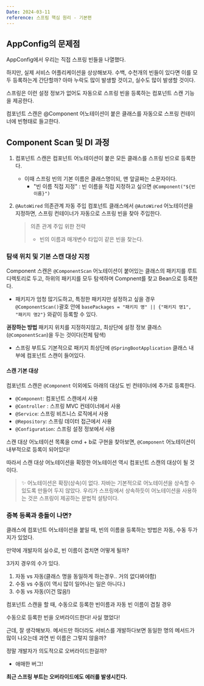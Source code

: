 ```yaml
---
Date: 2024-03-11
reference: 스프림 핵심 원리 - 기본편
---
```

## AppConfig의 문제점
AppConfig에서 우리는 직접 스프링 빈들을 나열했다.

하지만, 실제 서비스 어플리케이션을 상상해보자. 수백, 수천개의 빈들이 있다면 이를 모두 등록하는게 간단할까?
아마 누락도 많이 발생할 것이고, 실수도 많이 발생할 것이다.

스프링은 이런 설정 정보가 없어도 자동으로 스프링 빈을 등록하는 컴포넌트 스캔 기능을 제공한다.

컴포넌트 스캔은 @Component 어노테이션이 붙은 클래스를 자동으로 스프링 컨테이너에 빈형태로 들고한다.

## Component Scan 및 DI 과정
1. 컴포넌트 스캔은 컴포넌트 어노테이션이 붙은 모든 클래스를 스프링 빈으로 등록한다.
	- 이때 스프링 빈의 기본 이름은 클래스명이되, 맨 앞글짜는 소문자이다.
		- "빈 이름 직접 지정" : 빈 이름을 직접 지정하고 싶으면 `@Component("${빈이름}")`

2. `@AutoWired` 의존관계 자동 주입
	컴포넌트 클래스에서 `@AutoWired` 어노테이션을 지정하면, 스프링 컨테이너가 자동으로 스프링 빈을 찾아 주입한다.
	> 의존 관계 주입 위한 전략
	> 	- 빈의 이름과 매개변수 타입이 같은 빈을 찾는다.


### 탐색 위치 및 기본 스캔 대상 지정
Component 스캔은 `@ComponentScan` 어노테이션이 붙어있는 클래스의 패키지를 루트 디렉토리로 두고, 하위의 패키지를 모두 탐색하며 Compnent를 찾고 Bean으로 등록한다.
- 패키지가 엄청 많기도하고, 특정한 패키지만 설정하고 싶을 경우 
  `@ComponentScan()`괄호 안에 `basePackages = "패키지 명" || {"패키지 명1", "패키지 명2"}` 와같이 등록할 수 있다.

**권장하는 방법**
패키지 위치를 지정하지않고, 최상단에 설정 정보 클래스(`@ComponentScan`)을 두는 것이다(전체 탐색)
- 스프링 부트도 기본적으로 패키지 최상단에 `@SpringBootApplication` 클래스 내부에 컴포넌트 스캔이 들어있다.


#### 스캔 기본 대상
컴포넌트 스캔은 `@Component` 이외에도 아래의 대상도 빈 컨테이너에 추가로 등록한다.
- `@Component`: 컴포넌트 스캔에서 사용
- `@Controller` : 스프링 MVC 컨테이너에서 사용
- `@Service`: 스프링 비즈니스 로직에서 사용
- `@Repository`: 스프링 데이터 접근에서 사용
- `@Configuration`: 스프링 설정 정보에서 사용

스캔 대상 어노테이션 목록을 cmd + b로 구현을 찾아보면, `@Component` 어노테이션이 내부적으로 등록이 되어있다!

따라서 스캔 대상 어노테이션을 확장한 어노테이션 역시 컴포넌트 스캔의 대상이 될 것이다.

> ✨ 어노테이션은 확장(상속)이 없다.
>  자바는 기본적으로 어노테이션을 상속할 수 있도록 만들어 두지 않았다.
>  우리가 스프링에서 상속하듯이 어노테이션을 사용하는 것은 스프링이 제공하는 문법적 설탕이다.


### 중복 등록과 충돌이 나면?
클래스에 컴포넌트 어노테이션을 붙일 때, 빈의 이름을 등록하는 방법은 자동, 수동 두가지가 있었다.

만약에 개발자의 실수로, 빈 이름이 겹치면 어떻게 될까?

3가지 경우의 수가 있다.

1. 자동 vs 자동(클래스 명을 동일하게 하는경우.. 거의 없다봐야함)
2. 수동 vs 수동(이 역시 많이 일어나는 일은 아니다.)
3. 수동 vs 자동(이건 많음!)

컴포넌트 스캔을 할 때, 수동으로 등록한 빈이름과 자동 빈 이름이 겹칠 경우

수동으로 등록한 빈을 오버라이드한다! 사실 했었다!

근데, 잘 생각해보자. 메서드만 하더라도 서비스를 개발하다보면 동일한 명의 메서드가 많이 나오는데 과연 빈 이름은 그렇지 않을까?

정말 개발자가 의도적으로 오버라이드한걸까?
- 애매한 버그!

**최근 스프링 부트는 오버라이드에도 에러를 발생시킨다.**

